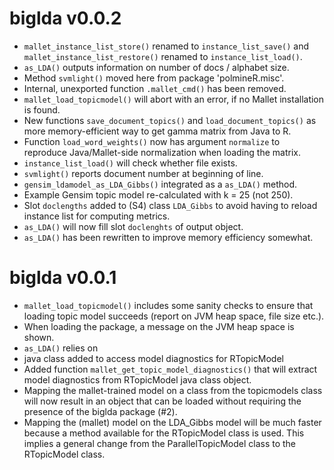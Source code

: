 # biglda v0.0.2

* `mallet_instance_list_store()` renamed to `instance_list_save()` and
`mallet_instance_list_restore()` renamed to `instance_list_load()`.
* `as_LDA()` outputs information on number of docs / alphabet size.
* Method `svmlight()` moved here from package 'polmineR.misc'.
* Internal, unexported function `.mallet_cmd()` has been removed.
* `mallet_load_topicmodel()` will abort with an error, if no Mallet installation
is found.
* New functions `save_document_topics()` and `load_document_topics()` as more
memory-efficient way to get gamma matrix from Java to R.
* Function `load_word_weights()` now has argument `normalize` to reproduce 
Java/Mallet-side normalization when loading the matrix.
* `instance_list_load()` will check whether file exists.
* `svmlight()` reports document number at beginning of line.
* `gensim_ldamodel_as_LDA_Gibbs()` integrated as a `as_LDA()` method.
* Example Gensim topic model re-calculated with k = 25 (not 250).
* Slot `doclengths` added to (S4) class `LDA_Gibbs` to avoid having to reload
instance list for computing metrics.
* `as_LDA()` will now fill slot `doclenghts` of output object.
* `as_LDA()` has been rewritten to improve memory efficiency somewhat.

# biglda v0.0.1

* `mallet_load_topicmodel()` includes some sanity checks to ensure that loading
topic model succeeds (report on JVM heap space, file size etc.).
* When loading the package, a message on the JVM heap space is shown.
* `as_LDA()` relies on 
* java class added to access model diagnostics for RTopicModel
* Added function `mallet_get_topic_model_diagnostics()` that will extract model diagnostics
  from RTopicModel java class object.
* Mapping the mallet-trained model on a class from the topicmodels class will now result in 
an object that can be loaded without requiring the presence of the biglda package (#2).
* Mapping the (mallet) model on the LDA_Gibbs model will be much faster because a method 
available for the RTopicModel class is used. This implies a general change from the 
ParallelTopicModel class to the RTopicModel class.
